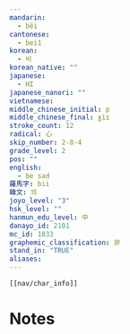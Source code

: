 ```yaml
---
mandarin:
  - bēi
cantonese:
  - bei1
korean:
  - 비
korean_native: ""
japanese:
  - HI
japanese_nanori: ""
vietnamese:
middle_chinese_initial: p
middle_chinese_final: ɣiɪ
stroke_count: 12
radical: 心
skip_number: 2-8-4
grade_level: 2
pos: ""
english:
  - be sad
羅馬字: bii
韓文: 븨
joyo_level: "3"
hsk_level: ""
hanmun_edu_level: 中
danayo_id: 2101
mc_id: 1033
graphemic_classification: 非
stand_in: "TRUE"
aliases:
---
```

```meta-bind-embed
[[nav/char_info]]
```

# Notes
